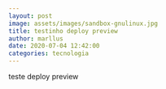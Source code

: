 ```yaml
---
layout: post
image: assets/images/sandbox-gnulinux.jpg
title: testinho deploy preview
author: marllus
date: 2020-07-04 12:42:00
categories: tecnologia
---
```

teste deploy preview